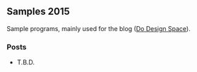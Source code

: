 ## Samples 2015

Sample programs, mainly used for the blog ([Do Design Space](https://sakapon.wordpress.com/)).

### Posts
* T.B.D.
